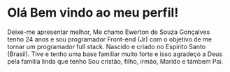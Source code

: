 <h1>Olá Bem vindo ao meu perfil!</h1>

<p>Deixe-me apresentar melhor, Me chamo Ewerton de Souza Gonçalves tenho 24 anos e sou programador Front-end (Jr) com o objetivo de me tornar um programador full stack. 
Nascido e criado no Espirito Santo (Brasil). Tive e tenho uma base familiar muito forte e isso agradeço a Deus pela familia linda que tenho Sou cristão, filho, irmão, Marido e támbem Pai.  
</p> 
